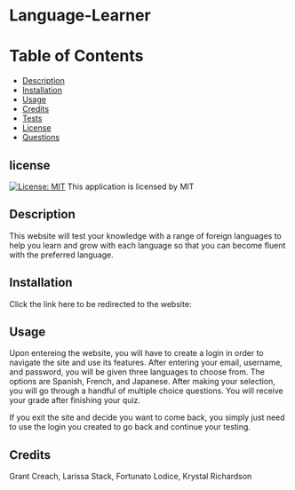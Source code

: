 # Language-Learner

# Table of Contents
- [Description](#description)
- [Installation](#installation)
- [Usage](#usage)
- [Credits](#credits)
- [Tests](#tests)
- [License](#license)
- [Questions](#questions)

## license 
    
  [![License: MIT](https://img.shields.io/badge/License-MIT-yellow.svg)](https://opensource.org/licenses/MIT)
This application is licensed by MIT

## Description

This website will test your knowledge with a range of foreign languages to help you learn and grow with each language so that you can become fluent with the preferred language.

## Installation

Click the link here to be redirected to the website: 

## Usage

Upon entereing the website, you will have to create a login in order to navigate the site and use its features. After entering your email, username, and password, you will be given three languages to choose from. The options are Spanish, French, and Japanese. After making your selection, you will go through a handful of multiple choice questions. You will receive your grade after finishing your quiz.

If you exit the site and decide you want to come back, you simply just need to use the login you created to go back and continue your testing.

## Credits

Grant Creach, Larissa Stack, Fortunato Lodice, Krystal Richardson
